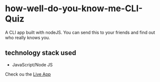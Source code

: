 # how-well-do-you-know-me-CLI-Quiz
A CLI app built with nodeJS. You can send this to your friends and find out who really knows you.
## technology stack used
- JavaScript/Node JS

Check ou the [Live App](https://replit.com/@maitrakhatri/neog-camp-markOne?embed=1&output=1)

